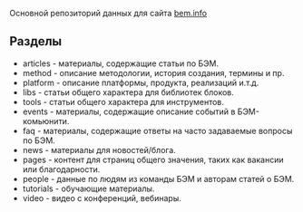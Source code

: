 Основной репозиторий данных для сайта <a href="http://bem.info">bem.info</a>

## Разделы

* articles - материалы, содержащие статьи по БЭМ.
* method - описание методологии, история создания, термины и пр.
* platform - описание платформы, продукта, реализаций и.т.д.
* libs - статьи общего характера для библиотек блоков.
* tools - статьи общего характера для инструментов.
* events - материалы, содержащие описание событий в БЭМ-комьюнити.
* faq - материалы, содержащие ответы на часто задаваемые вопросы по БЭМ.
* news - материалы для новостей/блога.
* pages - контент для страниц общего значения, таких как вакансии или благодарности.
* people - данные по людям из команды БЭМ и авторам статей о БЭМ.
* tutorials - обучающие материалы.
* video - видео с конференций, вебинары.

